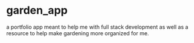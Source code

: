 # garden_app
a portfolio app meant to help me with full stack development as well as a resource to help make gardening more organized for me.
